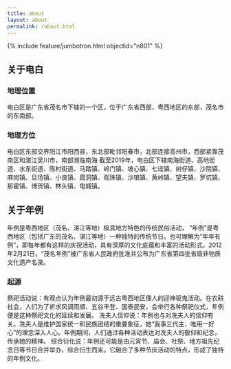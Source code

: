 ```yaml
---
title: about
layout: about
permalink: /about.html
---
```


{% include feature/jumbotron.html objectid="n801" %}

## 关于电白
### 地理位置
电白区是广东省茂名市下辖的一个区，位于广东省西部，粤西地区的东部，茂名市的东南部。
### 地理方位
电白区东部交界阳江市阳西县，东北部毗邻阳春市，北部连接高州市，西部紧靠茂南区和湛江吴川市，南部濒临南海
截至2019年，电白区下辖南海街道、高地街道、水东街道、陈村街道、马踏镇、岭门镇、坡心镇、七迳镇、树仔镇、沙院镇、麻岗镇、旦场镇、小良镇、霞洞镇、观珠镇、沙琅镇、黄岭镇、望夫镇、罗坑镇、那霍镇、博贺镇、林头镇、电城镇。

## 关于年例
年例是粤西地区（茂名、湛江等地）极具地方特色的传统民俗活动，
“年例”是粤西地区（包括广东的茂名、湛江等地）一种独特的传统节日。也可理解为“年年有例”，即每年都有这样的庆祝活动，具有深厚的文化底蕴和丰富的活动形式。2012年2月21日，“茂名年例”被广东省人民政府批准并公布为广东省第四批省级非物质文化遗产名录。

### 起源
祭祀活动说：有观点认为年例最初源于远古粤西地区俚人的迎神驱鬼活动。在农耕社会，人们为了祈求风调雨顺、五谷丰登、国泰民安，会举行各种祭祀仪式，年例便是这种祭祀文化的延续和发展。
冼夫人信仰说：年例也与对冼夫人的信仰有关。冼夫人是维护国家统一和民族团结的重要象征，她“我事三代主，唯用一好心”的理念深入人心。年例期间，人们通过各种活动表达对冼夫人的敬仰和纪念，传承她的精神。
综合衍化说：年例还可能是由元宵节、庙会、社祭、地方祖先纪念日等节日合并举办、综合衍生而来。它融合了多种节庆活动的特点，形成了独特的年例文化。
